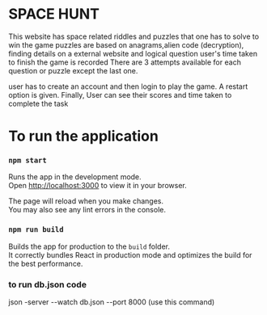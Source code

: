 # SPACE HUNT
This website has space related riddles and puzzles that one has to solve to win the game
puzzles are based on anagrams,alien code (decryption), finding details on a external website and logical question
user's time taken to finish the game is recorded
There are 3 attempts available for each question or puzzle except the last one.

user has to create an account and then login to play the game. A restart option is given.
Finally, User can see their scores and time taken to complete the task

# To run the application 

### `npm start`

Runs the app in the development mode.\
Open [http://localhost:3000](http://localhost:3000) to view it in your browser.

The page will reload when you make changes.\
You may also see any lint errors in the console.

### `npm run build`

Builds the app for production to the `build` folder.\
It correctly bundles React in production mode and optimizes the build for the best performance.

### to run db.json code 
 json -server --watch db.json --port 8000 (use this command)
 

